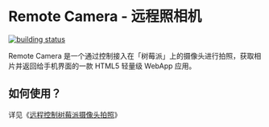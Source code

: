# Remote Camera - 远程照相机

[![building status](https://secure.travis-ci.org/pizn/Remote-Camera.png?branch=master)](https://travis-ci.org/pizn/Remote-Camera)

Remote Camera 是一个通过控制接入在「树莓派」上的摄像头进行拍照，获取相片并返回给手机界面的一款 HTML5 轻量级 WebApp 应用。

## 如何使用？

详见《<a href="http://www.zhanxin.info/raspberrypi/2014-01-26-raspberrypi-use-nodejs-to-remote-camera.html">远程控制树莓派摄像头拍照</a>》
